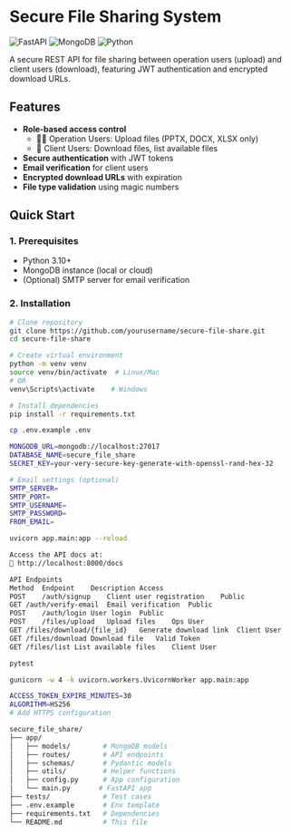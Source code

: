 # Secure File Sharing System

![FastAPI](https://img.shields.io/badge/FastAPI-005571?style=for-the-badge&logo=fastapi)
![MongoDB](https://img.shields.io/badge/MongoDB-4EA94B?style=for-the-badge&logo=mongodb&logoColor=white)
![Python](https://img.shields.io/badge/Python-3776AB?style=for-the-badge&logo=python&logoColor=white)

A secure REST API for file sharing between operation users (upload) and client users (download), featuring JWT authentication and encrypted download URLs.

## Features

- **Role-based access control**
  - 👨‍💼 Operation Users: Upload files (PPTX, DOCX, XLSX only)
  - 👥 Client Users: Download files, list available files
- **Secure authentication** with JWT tokens
- **Email verification** for client users
- **Encrypted download URLs** with expiration
- **File type validation** using magic numbers

## Quick Start

### 1. Prerequisites
- Python 3.10+
- MongoDB instance (local or cloud)
- (Optional) SMTP server for email verification

### 2. Installation
```bash
# Clone repository
git clone https://github.com/yourusername/secure-file-share.git
cd secure-file-share

# Create virtual environment
python -m venv venv
source venv/bin/activate  # Linux/Mac
# OR
venv\Scripts\activate    # Windows

# Install dependencies
pip install -r requirements.txt

cp .env.example .env

MONGODB_URL=mongodb://localhost:27017
DATABASE_NAME=secure_file_share
SECRET_KEY=your-very-secure-key-generate-with-openssl-rand-hex-32

# Email settings (optional)
SMTP_SERVER=
SMTP_PORT=
SMTP_USERNAME=
SMTP_PASSWORD=
FROM_EMAIL=

uvicorn app.main:app --reload

Access the API docs at:
🔗 http://localhost:8000/docs

API Endpoints
Method	Endpoint	Description	Access
POST	/auth/signup	Client user registration	Public
GET	/auth/verify-email	Email verification	Public
POST	/auth/login	User login	Public
POST	/files/upload	Upload files	Ops User
GET	/files/download/{file_id}	Generate download link	Client User
GET	/files/download	Download file	Valid Token
GET	/files/list	List available files	Client User

pytest

gunicorn -w 4 -k uvicorn.workers.UvicornWorker app.main:app

ACCESS_TOKEN_EXPIRE_MINUTES=30
ALGORITHM=HS256
# Add HTTPS configuration

secure_file_share/
├── app/
│   ├── models/        # MongoDB models
│   ├── routes/        # API endpoints
│   ├── schemas/       # Pydantic models
│   ├── utils/         # Helper functions
│   ├── config.py      # App configuration
│   └── main.py       # FastAPI app
├── tests/             # Test cases
├── .env.example       # Env template
├── requirements.txt   # Dependencies
└── README.md          # This file